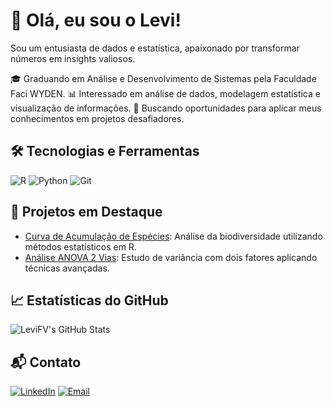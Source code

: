 # 👋 Olá, eu sou o Levi!
Sou um entusiasta de dados e estatística, apaixonado por transformar números em insights valiosos.

🎓 Graduando em Análise e Desenvolvimento de Sistemas pela Faculdade Faci WYDEN.
📊 Interessado em análise de dados, modelagem estatística e visualização de informações.
🎯 Buscando oportunidades para aplicar meus conhecimentos em projetos desafiadores.

## 🛠️ Tecnologias e Ferramentas
![R](https://img.shields.io/badge/-R-276DC3?style=flat&logo=r&logoColor=white)
![Python](https://img.shields.io/badge/-Python-3776AB?style=flat&logo=python&logoColor=white)
![Git](https://img.shields.io/badge/-Git-F05032?style=flat&logo=git&logoColor=white)

## 📌 Projetos em Destaque
- [Curva de Acumulação de Espécies](https://github.com/LeviFV/curva_acumulacao): Análise da biodiversidade utilizando métodos estatísticos em R.
- [Análise ANOVA 2 Vias](https://github.com/LeviFV/anova-2-way): Estudo de variância com dois fatores aplicando técnicas avançadas.

## 📈 Estatísticas do GitHub
![LeviFV's GitHub Stats](https://github-readme-stats.vercel.app/api?username=LeviFV&show_icons=true&theme=radical)

## 📬 Contato
[![LinkedIn](https://img.shields.io/badge/-LinkedIn-0A66C2?style=flat&logo=linkedin&logoColor=white)](www.linkedin.com/in/jonathas-levi-freitas-vieira-95a12719b)
[![Email](https://img.shields.io/badge/-Email-D14836?style=flat&logo=gmail&logoColor=white)](email:jonathaslfvieira@gmail.com)




